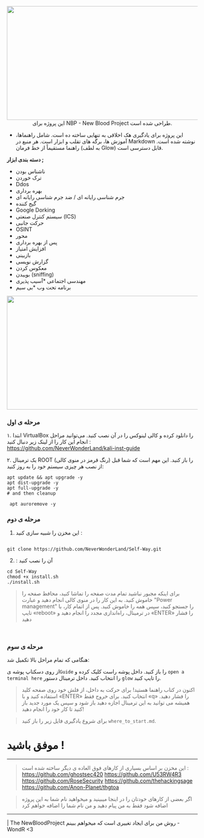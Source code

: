 <p align="center">
   <img width="1000" height="300" src="https://user-
images.githubusercontent.com/64184513/197416598-573073ff-530b-4132-acb3-d4233654173e.jpg"

این پروژه برای NBP - New Blood Project  طراحی شده است.

*  این پروژه برای یادگیری هک اخلاقی به تنهایی ساخته ده است.
شامل راهنماها، آموزش ها، برگه های تقلب و ابزار است.
هر منبع در Markdown نوشته شده است.
راهنما مستقیماً از خط فرمان (به لطف Glow) قابل دسترسی است.




**دسته بندی ابزار ;**

* ناشناس بودن
* ترک خوردن
* Ddos
* بهره برداری
* جرم شناسی رایانه ای / ضد جرم شناسی رایانه ای
* گیج کننده
* Google Dorking
* سیستم کنترل صنعتی (ICS)
* حرکت جانبی
* OSINT
* محور
* پس از بهره برداری
* افزایش امتیاز
* بازبینی
* گزارش نویسی
* معکوس کردن
* بوییدن (sniffing)
* مهندسی اجتماعی
*آسیب پذیری
* برنامه تحت وب
*بی سیم


<p align="center">
   <img width="1000" height="300" src="https://user-
images.githubusercontent.com/64184513/197375113-7bc79077-fb0d-44fc-b654-
5311cdc65778.jpg"
</p>



### مرحله ی اول 
۱. ابتدا VirtualBox را دانلود کرده و کالی لینوکس را در آن نصب کنید. می‌توانید مراحل انجام این کار را از لینک زیر دنبال کنید :
https://github.com/NeverWonderLand/kali-inst-guide

۲. یک ترمینال ROOT (رنگ قرمز در منوی کالی) را باز کنید. این مهم است که شما قبل از نصب هر چیزی سیستم خود را به روز کنید:
```
apt update && apt upgrade -y
apt dist-upgrade -y
apt full-upgrade -y
# and then cleanup

 apt auroremove -y
```

### مرحله ی دوم 
1.  این مخزن را شبیه سازی کنید :
```

git clone https://github.com/NeverWonderLand/Self-Way.git
```

2.  : آن را نصب کنید 
```
cd Self-Way
chmod +x install.sh
./install.sh
```

> برای اینکه مجبور نباشید تمام مدت صفحه را تماشا کنید، محافظ صفحه را خاموش کنید. به
این کار را در منوی کالی انجام دهید و عبارت "Power management" را جستجو کنید، سپس همه را خاموش کنید.
> پس از اتمام کار، با تایپ «reboot» در ترمینال، راه‌اندازی مجدد را انجام دهید و «ENTER» را فشار دهید
</br>

### مرحله ی سوم
هنگامی که تمام مراحل بالا تکمیل شد: 


از روی دسکتاپ پوشه ی`Guide` را باز کنید.
داخل پوشه راست کلیک کرده و  `open a terminal here` را انتخاب کنید.
داخل ترمینال دستور  `glow` را تایپ کنید.

> اکنون در کتاب راهنما هستید! برای حرکت به داخل، از فلش خود روی صفحه کلید استفاده کنید و با «ENTER» انتخاب کنید. برای خروج فقط «q» را فشار دهید. همیشه می توانید به این ترمینال اجازه دهید باز شود و سپس یک مورد جدید باز کنید تا کار خود را انجام دهید!

> برای شروع یادگیری فایل زیر را باز کنید
 `where_to_start.md`.

# موفق باشید !

---------------------------------------------------

> این مخزن بر اساس بسیاری از کارهای فوق العاده ی دیگر ساخته شده است :
<https://github.com/ghostsec420>
<https://github.com/U53RW4R3>
<https://github.com/RoseSecurity>
<https://github.com/thehackingsage>
<https://github.com/Anon-Planet/thgtoa>

>  اگر  بعضی از کارهای خودتان را در اینجا میبینید و میخواهید نام شما به این پروژه اضافه شود فقط به من پیام دهید و من نام شما را اضافه خواهم کرد 

--------------------------------------

 | The NewBloodProject روش من برای ایجاد تغییری است که میخواهم ببینم  - WondR <3

